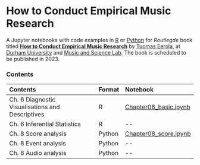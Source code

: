 # How to Conduct Empirical Music Research

A Jupyter notebooks with code examples in [R](https://www.r-project.org/) or [Python](https://www.python.org/) for _Routlegde_ book titled **[How to Conduct Empirical Music Research](https://github.com/tuomaseerola/emr)** by [Tuomas Eerola](https://www.durham.ac.uk/staff/tuomas-eerola/), at [Durham University](https://www.durham.ac.uk) and [Music and Science Lab](https://musicscience.net). The book is scheduled to be published in 2023.

### Contents

| Contents | Format | Notebook |
|:-----|:-------|:------------------|
| Ch. 6 Diagnostic Visualisations and Descriptives | R | [Chapter06_basic.ipynb](Chapter06_basic.ipynb) |
| Ch. 6 Inferential Statistics | R | -- |
| Ch. 8 Score analysis | Python | [Chapter08_score.ipynb](Chapter08_score.ipynb) |
| Ch. 8 Event analysis | Python | -- |
| Ch. 8 Audio analysis | Python | -- |

